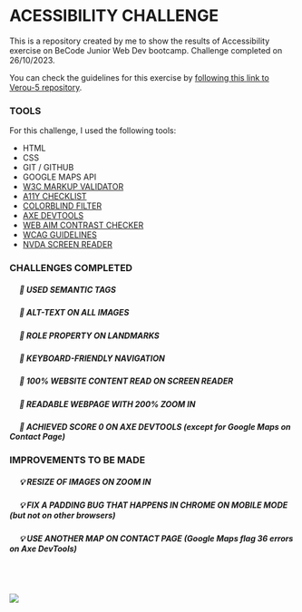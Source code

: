 # ACESSIBILITY CHALLENGE

This is a repository created by me to show the results of Accessibility exercise on BeCode Junior Web Dev bootcamp. Challenge completed on 26/10/2023.

You can check the guidelines for this exercise by [following this link to Verou-5 repository](https://github.com/becodeorg/GNT-Verou-5/tree/main/1.The-Field/09.Accessibility#your-mission).

### TOOLS

For this challenge, I used the following tools:

- HTML
- CSS
- GIT / GITHUB
- GOOGLE MAPS API
- [W3C MARKUP VALIDATOR](https://validator.w3.org/)
- [A11Y CHECKLIST](https://www.a11yproject.com/checklist/)
- [COLORBLIND FILTER](https://www.toptal.com/designers/colorfilter)
- [AXE DEVTOOLS](https://www.deque.com/axe/browser-extensions/)
- [WEB AIM CONTRAST CHECKER](https://webaim.org/resources/contrastchecker/)
- [WCAG GUIDELINES](https://www.w3.org/TR/WCAG21/)
- [NVDA SCREEN READER](https://www.nvaccess.org/download/)

### CHALLENGES COMPLETED

##### &emsp; 🎯 USED SEMANTIC TAGS
##### &emsp; 🎯 ALT-TEXT ON ALL IMAGES
##### &emsp; 🎯 ROLE PROPERTY ON LANDMARKS
##### &emsp; 🎯 KEYBOARD-FRIENDLY NAVIGATION
##### &emsp; 🎯 100% WEBSITE CONTENT READ ON SCREEN READER
##### &emsp; 🎯 READABLE WEBPAGE WITH 200% ZOOM IN
##### &emsp; 🎯 ACHIEVED SCORE 0 ON AXE DEVTOOLS (except for Google Maps on Contact Page)


### IMPROVEMENTS TO BE MADE

##### &emsp; 💡 RESIZE OF IMAGES ON ZOOM IN
##### &emsp; 💡 FIX A PADDING BUG THAT HAPPENS IN CHROME ON MOBILE MODE (but not on other browsers)
##### &emsp; 💡 USE ANOTHER MAP ON CONTACT PAGE (Google Maps flag 36 errors on Axe DevTools)

&nbsp;  
&nbsp;  

![](https://itsahappymedium.com/content/uploads/2019/10/monitor_november_cover_2019.gif)